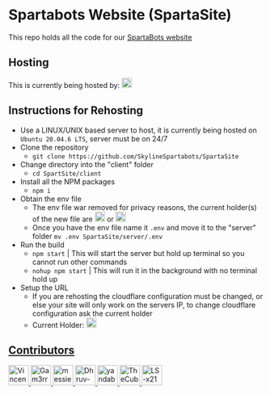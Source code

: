 # Spartabots Website (SpartaSite)
This repo holds all the code for our <a href="https://spartasite.gam3rr.me" target="_blank" title="Spartasite">
  <p1>SpartaBots website</p1>
</a>

## Hosting
This is currently being hosted by: <a href="https://github.com/Gam3rrXD" target="_blank" title="Gam3rr"><img src="https://github.com/Gam3rrXD.png?size=20" height="20" width="20" alt="Gam3rrXD" /></a>
## Instructions for Rehosting
- Use a LINUX/UNIX based server to host, it is currently being hosted on ```Ubuntu 20.04.6 LTS```, server must be on 24/7
- Clone the repository
    - ```git clone https://github.com/SkylineSpartabots/SpartaSite```
- Change directory into the "client" folder
  - ```cd SpartSite/client```
- Install all the NPM packages
  - ```npm i```
- Obtain the env file
    - The env file war removed for privacy reasons, the current holder(s) of the new file are <a href="https://github.com/Gam3rrXD" target="_blank" title="Gam3rr"> <img src="https://github.com/Gam3rrXD.png?size=20" height="20" width="20" alt="Gam3rrXD" /></a> or <a href="https://github.com/VincentShao32" target="_blank" title="VincentShao32"> <img src="https://github.com/VincentShao32.png?size=20" height="20" width="20" alt="Gam3rrXD" /> </a>
    - Once you have the env file name it ```.env``` and move it to the "server" folder ```mv .env SpartaSite/server/.env```
- Run the build
  - ```npm start``` | This will start the server but hold up terminal so you cannot run other commands
  - ```nohup npm start``` | This will run it in the background with no terminal hold up
- Setup the URL
    - If you are rehosting the cloudflare configuration must be changed, or else your site will only work on the servers IP, to change cloudflare configuration ask the current holder
    - Current Holder: <a href="https://github.com/Gam3rrXD" target="_blank" title="Gam3rr"> <img src="https://github.com/Gam3rrXD.png?size=20" height="20" width="20" alt="Gam3rrXD" />


## Contributors

<a href="https://github.com/VincentShao32" target="_blank" title="VincentShao32">
  <img src="https://github.com/VincentShao32.png?size=40" height="40" width="40" alt="VincentShao32" />
</a>
<a href="https://github.com/Gam3rrXD" target="_blank" title="Gam3rr">
  <img src="https://github.com/Gam3rrXD.png?size=40" height="40" width="40" alt="Gam3rrXD" />
</a>
<a href="https://github.com/messier81porcupine" target="_blank" title="messier81porcupine">
  <img src="https://github.com/messier81porcupine.png?size=40" height="40" width="40" alt="messier81porcupine" />
</a>
<a href="https://github.com/Dhruv-0-Arora" target="_blank" title="Dhruv-0-Arora">
  <img src="https://github.com/Dhruv-0-Arora.png?size=40" height="40" width="40" alt="Dhruv-0-Arora" />
</a>
<a href="https://github.com/yandaboa" target="_blank" title="yandaboa">
  <img src="https://github.com/yandaboa.png?size=40" height="40" width="40" alt="yandaboa" />
</a>
<a href="https://github.com/TheCubeHamster" target="_blank" title="TheCubeHamster">
  <img src="https://github.com/TheCubeHamster.png?size=40" height="40" width="40" alt="TheCubeHamster" />
</a>
<a href="https://github.com/LS-x21" target="_blank" title="LS-x21">
  <img src="https://github.com/LS-x21.png?size=40" height="40" width="40" alt="LS-x21" />
</a>
